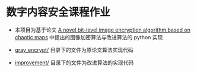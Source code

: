 # 数字内容安全课程作业

- 本项目为基于论文 [A novel bit-level image encryption algorithm based on chaotic maps](https://doi.org/10.1016/j.optlaseng.2015.09.007) 中提出的图像加密算法与改进算法的 python 实现

- [gray_encrypt/](gray_encrypt/) 目录下的文件为原论文算法实现代码

- [improvement/](improvement/) 目录下的文件为改进算法的实现代码